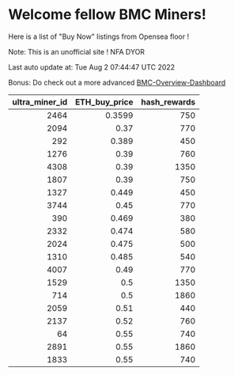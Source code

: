 # Welcome fellow BMC Miners!
Here is a list of "Buy Now" listings from Opensea floor !

Note: This is an unofficial site ! NFA DYOR

Last auto update at: Tue Aug  2 07:44:47 UTC 2022

Bonus: Do check out a more advanced [BMC-Overview-Dashboard](https://dune.com/defifunk/BMC-Overview-Dashboard)


|   ultra_miner_id |   ETH_buy_price |   hash_rewards |
|-----------------:|----------------:|---------------:|
|             2464 |          0.3599 |            750 |
|             2094 |          0.37   |            770 |
|              292 |          0.389  |            450 |
|             1276 |          0.39   |            760 |
|             4308 |          0.39   |           1350 |
|             1807 |          0.39   |            750 |
|             1327 |          0.449  |            450 |
|             3744 |          0.45   |            770 |
|              390 |          0.469  |            380 |
|             2332 |          0.474  |            580 |
|             2024 |          0.475  |            500 |
|             1310 |          0.485  |            540 |
|             4007 |          0.49   |            770 |
|             1529 |          0.5    |           1350 |
|              714 |          0.5    |           1860 |
|             2059 |          0.51   |            440 |
|             2137 |          0.52   |            760 |
|               64 |          0.55   |            740 |
|             2891 |          0.55   |           1860 |
|             1833 |          0.55   |            740 |